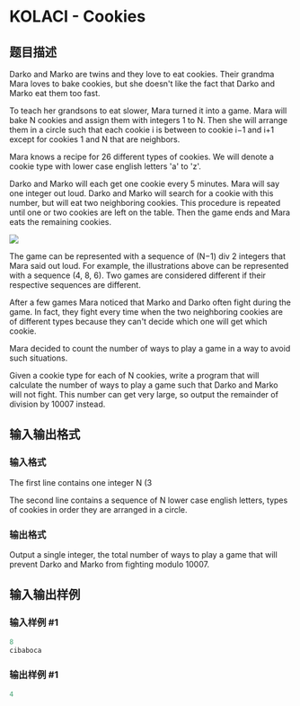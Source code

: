 # KOLACI - Cookies

## 题目描述

Darko and Marko are twins and they love to eat cookies. Their grandma Mara loves to bake cookies, but she doesn't like the fact that Darko and Marko eat them too fast.

To teach her grandsons to eat slower, Mara turned it into a game. Mara will bake N cookies and assign them with integers 1 to N. Then she will arrange them in a circle such that each cookie i is between to cookie i−1 and i+1 except for cookies 1 and N that are neighbors.

Mara knows a recipe for 26 different types of cookies. We will denote a cookie type with lower case english letters 'a' to 'z'.

Darko and Marko will each get one cookie every 5 minutes. Mara will say one integer out loud. Darko and Marko will search for a cookie with this number, but will eat two neighboring cookies. This procedure is repeated until one or two cookies are left on the table. Then the game ends and Mara eats the remaining cookies.

![](https://cdn.luogu.com.cn/upload/vjudge_pic/SP7023/235b01c0fda39a583f0f5f88f04f244e9329cf48.png)

The game can be represented with a sequence of (N−1) div 2 integers that Mara said out loud. For example, the illustrations above can be represented with a sequence (4, 8, 6). Two games are considered different if their respective sequences are different.

After a few games Mara noticed that Marko and Darko often fight during the game. In fact, they fight every time when the two neighboring cookies are of different types because they can't decide which one will get which cookie.

Mara decided to count the number of ways to play a game in a way to avoid such situations.

Given a cookie type for each of N cookies, write a program that will calculate the number of ways to play a game such that Darko and Marko will not fight. This number can get very large, so output the remainder of division by 10007 instead.

## 输入输出格式

### 输入格式

The first line contains one integer N (3

The second line contains a sequence of N lower case english letters, types of cookies in order they are arranged in a circle.

### 输出格式

Output a single integer, the total number of ways to play a game that will prevent Darko and Marko from fighting modulo 10007.

## 输入输出样例

### 输入样例 #1

```cpp
8
cibaboca
```


### 输出样例 #1

```cpp
4
```


